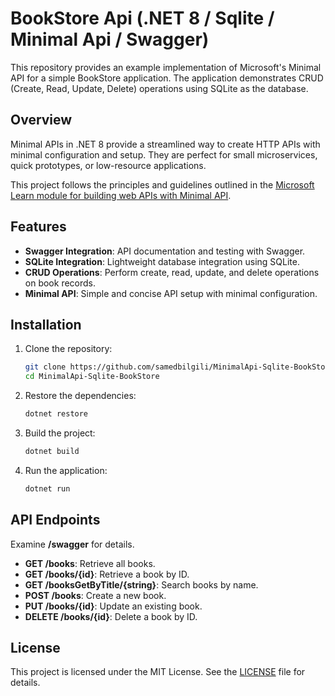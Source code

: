 # BookStore Api (.NET 8 / Sqlite / Minimal Api / Swagger)

This repository provides an example implementation of Microsoft's Minimal API for a simple BookStore application. The application demonstrates CRUD (Create, Read, Update, Delete) operations using SQLite as the database.

## Overview

Minimal APIs in .NET 8 provide a streamlined way to create HTTP APIs with minimal configuration and setup. They are perfect for small microservices, quick prototypes, or low-resource applications.

This project follows the principles and guidelines outlined in the [Microsoft Learn module for building web APIs with Minimal API](https://learn.microsoft.com/tr-tr/training/modules/build-web-api-minimal-api/2-what-is-minimal-api).

## Features

- **Swagger Integration**: API documentation and testing with Swagger.
- **SQLite Integration**: Lightweight database integration using SQLite.
- **CRUD Operations**: Perform create, read, update, and delete operations on book records.
- **Minimal API**: Simple and concise API setup with minimal configuration.


## Installation

1. Clone the repository:
    ```bash
    git clone https://github.com/samedbilgili/MinimalApi-Sqlite-BookStore.git
    cd MinimalApi-Sqlite-BookStore
    ```

2. Restore the dependencies:
    ```bash
    dotnet restore
    ```

3. Build the project:
    ```bash
    dotnet build
    ```

4. Run the application:
    ```bash
    dotnet run
    ```


## API Endpoints
Examine **/swagger** for details.
- **GET /books**: Retrieve all books.
- **GET /books/{id}**: Retrieve a book by ID.
- **GET /booksGetByTitle/{string}**: Search books by name.
- **POST /books**: Create a new book.
- **PUT /books/{id}**: Update an existing book.
- **DELETE /books/{id}**: Delete a book by ID.
  

## License

This project is licensed under the MIT License. See the [LICENSE](LICENSE) file for details.
